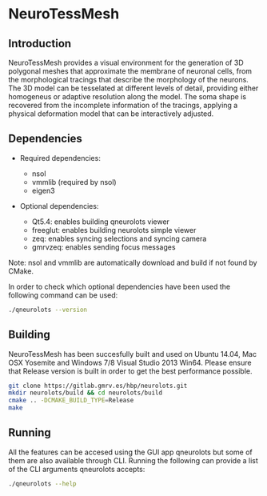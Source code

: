 NeuroTessMesh 
=====================================================

## Introduction

NeuroTessMesh provides a visual environment for the generation of 3D polygonal meshes that approximate the membrane of neuronal cells, from
the morphological tracings that describe the morphology of the neurons.
The 3D model can be tesselated at different levels of detail, providing either homogeneus or adaptive resolution along the model.
The soma shape is recovered from the incomplete information of the tracings, applying a physical deformation model that can be 
interactively adjusted.

## Dependencies

* Required dependencies:
    * nsol
    * vmmlib (required by nsol)
    * eigen3

* Optional dependencies:
    * Qt5.4: enables building qneurolots viewer
    * freeglut: enables building neurolots simple viewer
    * zeq: enables syncing selections and syncing camera
    * gmrvzeq: enables sending focus messages

Note: nsol and vmmlib are automatically download and build if not found by CMake.

In order to check which optional dependencies have been used the following 
command can be used:

```bash 
./qneurolots --version
```

## Building

NeuroTessMesh has been succesfully built and used on Ubuntu 14.04, Mac OSX Yosemite
and Windows 7/8 Visual Studio 2013 Win64. Please ensure that Release version is
built in order to get the best performance possible.

```bash
git clone https://gitlab.gmrv.es/hbp/neurolots.git
mkdir neurolots/build && cd neurolots/build
cmake .. -DCMAKE_BUILD_TYPE=Release
make
```

## Running

All the features can be accesed using the GUI app qneurolots but some of them
are also available through CLI. Running the following can provide a list of
the CLI arguments qneurolots accepts:

```bash 
./qneurolots --help
```